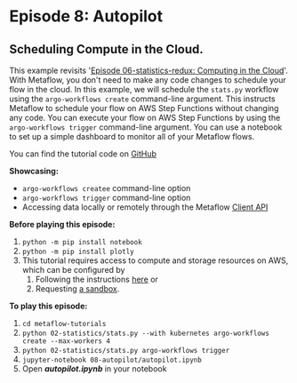 # Episode 8: Autopilot

## Scheduling Compute in the Cloud.

This example revisits '[Episode 06-statistics-redux: Computing in the Cloud](episode06.md)'. With Metaflow, you don't need to make any code changes to schedule your flow in the cloud. In this example, we will schedule the `stats.py` workflow using the `argo-workflows create` command-line argument. This instructs Metaflow to schedule your flow on AWS Step Functions without changing any code. You can execute your flow on AWS Step Functions by using the `argo-workflows trigger` command-line argument. You can use a notebook to set up a simple dashboard to monitor all of your Metaflow flows.

You can find the tutorial code on [GitHub](https://github.com/Netflix/metaflow/tree/master/metaflow/tutorials/08-autopilot)

**Showcasing:**

- `argo-workflows createe` command-line option
- `argo-workflows trigger` command-line option
- Accessing data locally or remotely through the Metaflow [Client API](../../../metaflow/client.md)

**Before playing this episode:**

1. `python -m pip install notebook`
2. `python -m pip install plotly`
3. This tutorial requires access to compute and storage resources on AWS, which can be configured by
   1. Following the instructions [here](https://outerbounds.com/docs/engineering-welcome/) or
   2. Requesting [a sandbox](https://outerbounds.com/sandbox/).

**To play this episode:**

1. `cd metaflow-tutorials`
2. `python 02-statistics/stats.py --with kubernetes argo-workflows create --max-workers 4`
3. `python 02-statistics/stats.py argo-workflows trigger`
4. `jupyter-notebook 08-autopilot/autopilot.ipynb`
5. Open _**autopilot.ipynb**_ in your notebook
